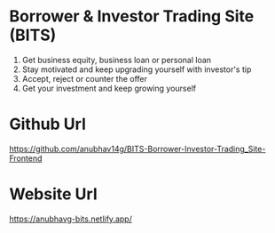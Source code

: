 # Borrower & Investor Trading Site (BITS)

1. Get business equity, business loan or personal loan
2. Stay motivated and keep upgrading yourself with investor's tip
3. Accept, reject or counter the offer
4. Get your investment and keep growing yourself

# Github Url

https://github.com/anubhav14g/BITS-Borrower-Investor-Trading_Site-Frontend

# Website Url

https://anubhavg-bits.netlify.app/

